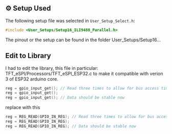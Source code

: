 

## ⚙️ Setup Used

The following setup file was selected in `User_Setup_Select.h`:

```cpp
#include <User_Setups/Setup16_ILI9488_Parallel.h>
```

The pinout or the setup can be found in the folder User_Setups/Setup16...

## Edit to Library
I had to edit the library, this file in particular: TFT_eSPI/Processors/TFT_eSPI_ESP32.c to make it compatible with verion 3 of ESP32 arduino core.

```cpp
reg = gpio_input_get(); // Read three times to allow for bus access time
reg = gpio_input_get();
reg = gpio_input_get(); // Data should be stable now

```

replace with this

```cpp
reg = REG_READ(GPIO_IN_REG); // Read three times to allow for bus access time
reg = REG_READ(GPIO_IN_REG);
reg = REG_READ(GPIO_IN_REG); // Data should be stable now
```

